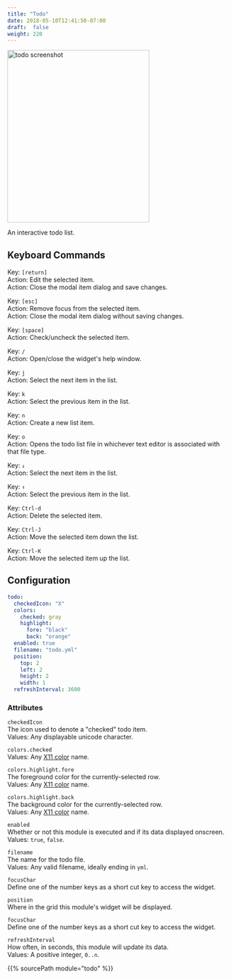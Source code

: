 ```yaml
---
title: "Todo"
date: 2018-05-10T12:41:50-07:00
draft:  false
weight: 220
---
```


<img class="screenshot" src="/imgs/modules/todo.png" width="320" height="388" alt="todo screenshot" />

An interactive todo list.

## Keyboard Commands

<span class="caption">Key:</span> `[return]` <br />
<span class="caption">Action:</span> Edit the selected item. <br />
<span class="caption">Action:</span> Close the modal item dialog and save changes. <br />

<span class="caption">Key:</span> `[esc]` <br />
<span class="caption">Action:</span> Remove focus from the selected item. <br />
<span class="caption">Action:</span> Close the modal item dialog without saving changes.

<span class="caption">Key:</span> `[space]` <br />
<span class="caption">Action:</span> Check/uncheck the selected item.

<span class="caption">Key:</span> `/` <br />
<span class="caption">Action:</span> Open/close the widget's help window.

<span class="caption">Key:</span> `j` <br />
<span class="caption">Action:</span> Select the next item in the list.

<span class="caption">Key:</span> `k` <br />
<span class="caption">Action:</span> Select the previous item in the list.

<span class="caption">Key:</span> `n` <br />
<span class="caption">Action:</span> Create a new list item.

<span class="caption">Key:</span> `o` <br />
<span class="caption">Action:</span> Opens the todo list file in
whichever text editor is associated with that file type.

<span class="caption">Key:</span> `↓` <br />
<span class="caption">Action:</span> Select the next item in the list.

<span class="caption">Key:</span> `↑` <br />
<span class="caption">Action:</span> Select the previous item in the list.

<span class="caption">Key:</span> `Ctrl-d` <br />
<span class="caption">Action:</span> Delete the selected item.

<span class="caption">Key:</span> `Ctrl-J` <br />
<span class="caption">Action:</span> Move the selected item down the list.

<span class="caption">Key:</span> `Ctrl-K` <br />
<span class="caption">Action:</span> Move the selected item up the list.

## Configuration

```yaml
todo:
  checkedIcon: "X"
  colors:
    checked: gray
    highlight:
      fore: "black"
      back: "orange"
  enabled: true
  filename: "todo.yml"
  position:
    top: 2
    left: 2
    height: 2
    width: 1
  refreshInterval: 3600
```

### Attributes

`checkedIcon` <br />
The icon used to denote a "checked" todo item. <br />
Values: Any displayable unicode character.

`colors.checked` <br />
Values: Any <a href="https://en.wikipedia.org/wiki/X11_color_names">X11 color</a> name.

`colors.highlight.fore` <br />
The foreground color for the currently-selected row. <br />
Values: Any <a href="https://en.wikipedia.org/wiki/X11_color_names">X11 color</a> name.

`colors.highlight.back` <br />
The background color for the currently-selected row. <br />
Values: Any <a href="https://en.wikipedia.org/wiki/X11_color_names">X11 color</a> name.

`enabled` <br />
Whether or not this module is executed and if its data displayed onscreen. <br />
Values: `true`, `false`.

`filename` <br />
The name for the todo file. <br />
Values: Any valid filename, ideally ending in `yml`.

`focusChar` <br />
Define one of the number keys as a short cut key to access the widget. <br />

`position` <br />
Where in the grid this module's widget will be displayed. <br />

`focusChar` <br />
Define one of the number keys as a short cut key to access the widget. <br />

`refreshInterval` <br />
How often, in seconds, this module will update its data. <br />
Values: A positive integer, `0..n`.

{{% sourcePath module="todo" %}}